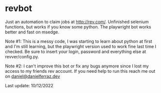 # revbot
Just an automation to claim jobs at http://rev.com/. Unfinished selenium functions, but works if you know some python. The playwright bot works better and fast on msedge.

Note #1: This is a messy code, I was starting to learn about python at first and I'm still learning, but the playwright version used to work fine last time I checked. Be sure to insert your login, password and everything else at revver/config.py.

Note #2: I can't improve this bot or fix any bugs anymore since I lost my access to my friends rev account. If you need help to run this reach me out on daniel@danielferraz.dev

Last update: 10/12/2022
